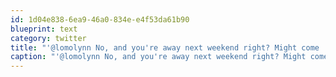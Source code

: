 ```yaml
---
id: 1d04e838-6ea9-46a0-834e-e4f53da61b90
blueprint: text
category: twitter
title: "'@lomolynn No, and you're away next weekend right? Might come 'round my b-day"
caption: "'@lomolynn No, and you're away next weekend right? Might come 'round my b-day"
---
```

